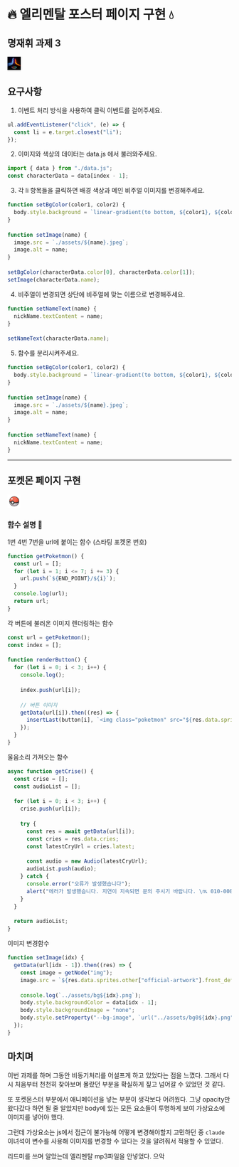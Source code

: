 # 🔥 엘리멘탈 포스터 페이지 구현 💧

## 명재휘 과제 3

<img width="30" src="./assets/favicon.webp" alt="몬스터볼">

## 요구사항

1. 이벤트 처리 방식을 사용하여 클릭 이벤트를 걸어주세요.

```js
ul.addEventListener("click", (e) => {
  const li = e.target.closest("li");
});
```

2. 이미지와 색상의 데이터는 data.js 에서 불러와주세요.

```js
import { data } from "./data.js";
const characterData = data[index - 1];
```

3. 각 li 항목들을 클릭하면 배경 색상과 메인 비주얼 이미지를 변경해주세요.

```js
function setBgColor(color1, color2) {
  body.style.background = `linear-gradient(to bottom, ${color1}, ${color2})`;
}

function setImage(name) {
  image.src = `./assets/${name}.jpeg`;
  image.alt = name;
}

setBgColor(characterData.color[0], characterData.color[1]);
setImage(characterData.name);
```

4. 비주얼이 변경되면 상단에 비주얼에 맞는 이름으로 변경해주세요.

```js
function setNameText(name) {
  nickName.textContent = name;
}

setNameText(characterData.name);
```

5. 함수를 분리시켜주세요.

```js
function setBgColor(color1, color2) {
  body.style.background = `linear-gradient(to bottom, ${color1}, ${color2})`;
}

function setImage(name) {
  image.src = `./assets/${name}.jpeg`;
  image.alt = name;
}

function setNameText(name) {
  nickName.textContent = name;
}
```

---

## 포켓몬 페이지 구현

<img width="30" src="./poketmon/assets/favicon.webp" alt="몬스터볼">

### 함수 설명 📝

1번 4번 7번을 url에 붙이는 함수 (스타팅 포켓몬 번호)

```js
function getPoketmon() {
  const url = [];
  for (let i = 1; i <= 7; i += 3) {
    url.push(`${END_POINT}/${i}`);
  }
  console.log(url);
  return url;
}
```

각 버튼에 불러온 이미지 렌더링하는 함수

```js
const url = getPoketmon();
const index = [];

function renderButton() {
  for (let i = 0; i < 3; i++) {
    console.log();

    index.push(url[i]);

    // 버튼 이미지
    getData(url[i]).then((res) => {
      insertLast(button[i], `<img class="poketmon" src="${res.data.sprites.other.showdown.front_default}" alt=""/>`);
    });
  }
}
```

울음소리 가져오는 함수

```js
async function getCrise() {
  const crise = [];
  const audioList = [];

  for (let i = 0; i < 3; i++) {
    crise.push(url[i]);

    try {
      const res = await getData(url[i]);
      const cries = res.data.cries;
      const latestCryUrl = cries.latest;

      const audio = new Audio(latestCryUrl);
      audioList.push(audio);
    } catch {
      console.error("오류가 발생했습니다");
      alert("에러가 발생했습니다. 지연이 지속되면 문의 주시기 바랍니다. \n📞 010-0000-0000");
    }
  }

  return audioList;
}
```

이미지 변경함수

```js
function setImage(idx) {
  getData(url[idx - 1]).then((res) => {
    const image = getNode("img");
    image.src = `${res.data.sprites.other["official-artwork"].front_default}`;

    console.log(`../assets/bg${idx}.png`);
    body.style.backgroundColor = data[idx - 1];
    body.style.backgroundImage = "none";
    body.style.setProperty("--bg-image", `url("../assets/bg0${idx}.png")`);
  });
}
```

## 마치며

이번 과제를 하며 그동안 비동기처리를 어설프게 하고 있었다는 점을 느꼈다. 그래서 다시 처음부터 천천히 찾아보며 몰랐던 부분을 확실하게 짚고 넘어갈 수 있었던 것 같다.

또 포켓몬스터 부분에서 애니메이션을 넣는 부분이 생각보다 어려웠다. 그냥 opacity만 왔다갔다 하면 될 줄 알았지만 body에 있는 모든 요소들이 투명하게 보여 가상요소에 이미지를 넣어야 했다.

그런데 가상요소는 js에서 접근이 불가능해 어떻게 변경해야할지 고민하던 중 `claude` 이녀석이 변수를 사용해 이미지를 변경할 수 있다는 것을 알려줘서 적용할 수 있었다.

리드미를 쓰며 알았는데 엘리멘탈 mp3파일을 안넣었다. 으악
